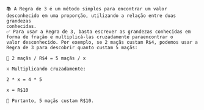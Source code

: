     📚 A Regra de 3 é um método simples para encontrar um valor desconhecido em uma proporção, utilizando a relação entre duas grandezas
    conhecidas.
    ✅ Para usar a Regra de 3, basta escrever as grandezas conhecidas em forma de fração e multiplicá-las cruzadamente paraencontrar o 
    valor desconhecido. Por exemplo, se 2 maçãs custam R$4, podemos usar a Regra de 3 para descobrir quanto custam 5 maçãs:

    🍎 2 maçãs / R$4 = 5 maçãs / x

    ♓ Multiplicando cruzadamente:

    2 * x = 4 * 5

    x = R$10

    👀 Portanto, 5 maçãs custam R$10.
